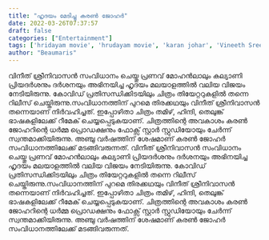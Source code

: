 ```yaml
---
title: "ഹൃദയം മേടിച്ചു കരൺ ജോഹർ"
date: 2022-03-26T07:37:57
draft: false
categories: ["Entertainment"]
tags: ['hridayam movie', 'hrudayam movie', 'karan johar', 'Vineeth Sreenivasan']
author: "Beaumaris"
---
```


വിനീത് ശ്രീനിവാസൻ സംവിധാനം ചെയ്തു പ്രണവ് മോഹൻലാലും കല്യാണി പ്രിയദർശനും ദർശനയും അഭിനയിച്ച ഹൃദയം മലയാളത്തിൽ വലിയ വിജയം നേടിയിരുന്നു. കോവിഡ് പ്രതിസന്ധിക്കിടയിലും ചിത്രം തിയേറ്ററുകളിൽ തന്നെ റിലീസ് ചെയ്തിരുന്നു.സംവിധാനത്തിന് പുറമെ തിരക്കഥയും വിനീത് ശ്രീനിവാസൻ തന്നെയാണ് നിർവഹിച്ചത്. ഇപ്പോഴിതാ ചിത്രം തമിഴ്, ഹിന്ദി, തെലുങ്ക് ഭാഷകളിലേക്ക് റീമേക് ചെയ്യപ്പെടുകയാണ്. ചിത്രത്തിന്റെ അവകാശം കരൺ ജോഹറിന്റെ ധർമ്മ പ്രൊഡക്ഷനും ഫോക്സ് സ്റ്റാർ സ്റ്റുഡിയോയും ചേർന്ന് സ്വന്തമാക്കിയിരുന്നു. അഞ്ചു വർഷത്തിന് ശേഷമാണ് കരൺ ജോഹർ സംവിധാനത്തിലേക്ക് മടങ്ങിവരുന്നത്.
വിനീത് ശ്രീനിവാസൻ സംവിധാനം ചെയ്തു പ്രണവ് മോഹൻലാലും കല്യാണി പ്രിയദർശനും ദർശനയും അഭിനയിച്ച ഹൃദയം മലയാളത്തിൽ വലിയ വിജയം നേടിയിരുന്നു. കോവിഡ് പ്രതിസന്ധിക്കിടയിലും ചിത്രം തിയേറ്ററുകളിൽ തന്നെ റിലീസ് ചെയ്തിരുന്നു.സംവിധാനത്തിന് പുറമെ തിരക്കഥയും വിനീത് ശ്രീനിവാസൻ തന്നെയാണ് നിർവഹിച്ചത്. ഇപ്പോഴിതാ ചിത്രം തമിഴ്, ഹിന്ദി, തെലുങ്ക് ഭാഷകളിലേക്ക് റീമേക് ചെയ്യപ്പെടുകയാണ്. ചിത്രത്തിന്റെ അവകാശം കരൺ ജോഹറിന്റെ ധർമ്മ പ്രൊഡക്ഷനും ഫോക്സ് സ്റ്റാർ സ്റ്റുഡിയോയും ചേർന്ന് സ്വന്തമാക്കിയിരുന്നു. അഞ്ചു വർഷത്തിന് ശേഷമാണ് കരൺ ജോഹർ സംവിധാനത്തിലേക്ക് മടങ്ങിവരുന്നത്.
